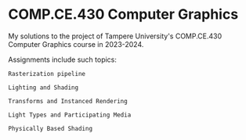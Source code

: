 # COMP.CE.430 Computer Graphics
 My solutions to the project of Tampere University's COMP.CE.430 Computer Graphics course in 2023-2024.
 
 Assignments include such topics:
 
  `Rasterization pipeline`
  
  `Lighting and Shading`
  
  `Transforms and Instanced Rendering`
  
  `Light Types and Participating Media`
  
  `Physically Based Shading`

